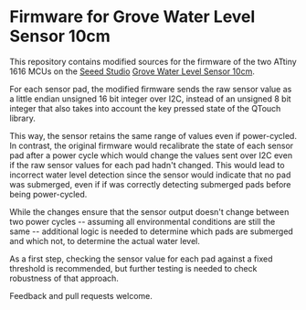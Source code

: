 # Firmware for Grove Water Level Sensor 10cm
This repository contains modified sources for the firmware of the two
ATtiny 1616 MCUs on the [Seeed Studio](https://www.seeedstudio.com/)
[Grove Water Level Sensor 10cm](https://www.seeedstudio.com/Grove-Water-Level-Sensor-10CM-p-4443.html).

For each sensor pad, the modified firmware sends the raw sensor value as a
little endian unsigned 16 bit integer over I2C, instead of an unsigned 8 bit
integer that also takes into account the key pressed state of the QTouch
library.

This way, the sensor retains the same range of values even if power-cycled. In
contrast, the original firmware would recalibrate the state of each sensor pad
after a power cycle which would change the values sent over I2C even if the raw
sensor values for each pad hadn't changed. This would lead to incorrect water
level detection since the sensor would indicate that no pad was submerged, even
if if was correctly detecting submerged pads before being power-cycled.

While the changes ensure that the sensor output doesn't change between two power
cycles -- assuming all environmental conditions are still the same -- additional
logic is needed to determine which pads are submerged and which not, to
determine the actual water level.

As a first step, checking the sensor value for each pad against a fixed
threshold is recommended, but further testing is needed to check robustness of
that approach.

Feedback and pull requests welcome.
